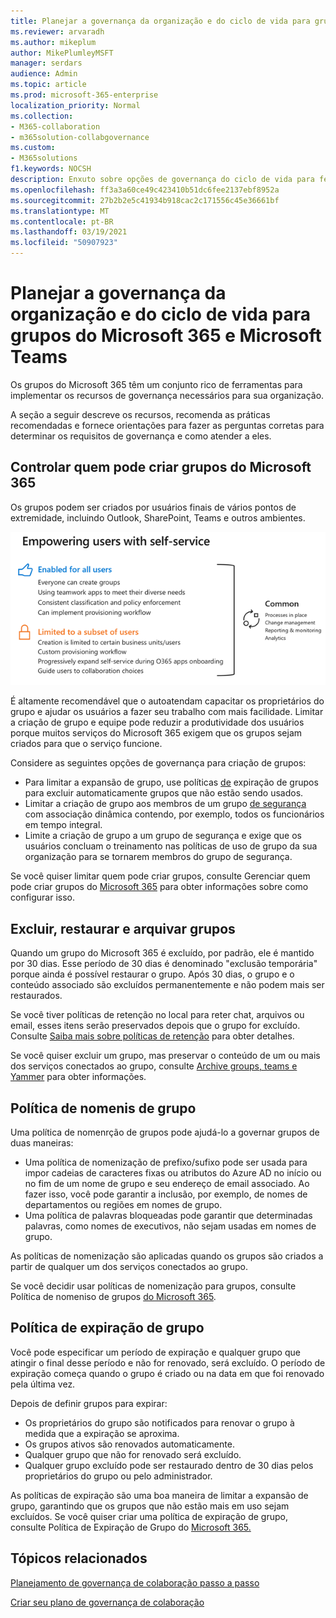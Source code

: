 ```yaml
---
title: Planejar a governança da organização e do ciclo de vida para grupos do Microsoft 365 e Microsoft Teams
ms.reviewer: arvaradh
ms.author: mikeplum
author: MikePlumleyMSFT
manager: serdars
audience: Admin
ms.topic: article
ms.prod: microsoft-365-enterprise
localization_priority: Normal
ms.collection:
- M365-collaboration
- m365solution-collabgovernance
ms.custom:
- M365solutions
f1.keywords: NOCSH
description: Enxuto sobre opções de governança do ciclo de vida para ferramentas de colaboração no Microsoft 365
ms.openlocfilehash: ff3a3a60ce49c423410b51dc6fee2137ebf8952a
ms.sourcegitcommit: 27b2b2e5c41934b918cac2c171556c45e36661bf
ms.translationtype: MT
ms.contentlocale: pt-BR
ms.lasthandoff: 03/19/2021
ms.locfileid: "50907923"
---
```

# <a name="plan-organization-and-lifecycle-governance-for-microsoft-365-groups-and-microsoft-teams"></a>Planejar a governança da organização e do ciclo de vida para grupos do Microsoft 365 e Microsoft Teams

Os grupos do Microsoft 365 têm um conjunto rico de ferramentas para implementar os recursos de governança necessários para sua organização. 

A seção a seguir descreve os recursos, recomenda as práticas recomendadas e fornece orientações para fazer as perguntas corretas para determinar os requisitos de governança e como atender a eles.

## <a name="control-who-can-create-microsoft-365-groups"></a>Controlar quem pode criar grupos do Microsoft 365

Os grupos podem ser criados por usuários finais de vários pontos de extremidade, incluindo Outlook, SharePoint, Teams e outros ambientes.

![desc de imagem](../media/04.png)

É altamente recomendável que o autoatendam capacitar os proprietários do grupo e ajudar os usuários a fazer seu trabalho com mais facilidade. Limitar a criação de grupo e equipe pode reduzir a produtividade dos usuários porque muitos serviços do Microsoft 365 exigem que os grupos sejam criados para que o serviço funcione.

Considere as seguintes opções de governança para criação de grupos:

- Para limitar a expansão de grupo, use políticas [de](microsoft-365-groups-expiration-policy.md) expiração de grupos para excluir automaticamente grupos que não estão sendo usados.
- Limitar a criação de grupo aos membros de um grupo [de segurança](/azure/active-directory/users-groups-roles/groups-create-rule) com associação dinâmica contendo, por exemplo, todos os funcionários em tempo integral.
- Limite a criação de grupo a um grupo de segurança e exige que os usuários concluam o treinamento nas políticas de uso de grupo da sua organização para se tornarem membros do grupo de segurança.

Se você quiser limitar quem pode criar grupos, consulte Gerenciar quem pode criar grupos do [Microsoft 365](manage-creation-of-groups.md) para obter informações sobre como configurar isso.

## <a name="group-delete-restore-and-archiving"></a>Excluir, restaurar e arquivar grupos

Quando um grupo do Microsoft 365 é excluído, por padrão, ele é mantido por 30 dias. Esse período de 30 dias é denominado "exclusão temporária" porque ainda é possível restaurar o grupo. Após 30 dias, o grupo e o conteúdo associado são excluídos permanentemente e não podem mais ser restaurados.

Se você tiver políticas de retenção no local para reter chat, arquivos ou email, esses itens serão preservados depois que o grupo for excluído. Consulte [Saiba mais sobre políticas de retenção](../compliance/retention.md) para obter detalhes.

Se você quiser excluir um grupo, mas preservar o conteúdo de um ou mais dos serviços conectados ao grupo, consulte [Archive groups, teams e Yammer](end-life-cycle-groups-teams-sites-yammer.md) para obter informações.

## <a name="group-naming-policy"></a>Política de nomenis de grupo

Uma política de nomenrção de grupos pode ajudá-lo a governar grupos de duas maneiras:

- Uma política de nomenização de prefixo/sufixo pode ser usada para impor cadeias de caracteres fixas ou atributos do Azure AD no início ou no fim de um nome de grupo e seu endereço de email associado. Ao fazer isso, você pode garantir a inclusão, por exemplo, de nomes de departamentos ou regiões em nomes de grupo.
- Uma política de palavras bloqueadas pode garantir que determinadas palavras, como nomes de executivos, não sejam usadas em nomes de grupo.

As políticas de nomenização são aplicadas quando os grupos são criados a partir de qualquer um dos serviços conectados ao grupo.

Se você decidir usar políticas de nomenização para grupos, consulte Política de nomeniso de grupos [do Microsoft 365](groups-naming-policy.md).

## <a name="group-expiration-policy"></a>Política de expiração de grupo

Você pode especificar um período de expiração e qualquer grupo que atingir o final desse período e não for renovado, será excluído. O período de expiração começa quando o grupo é criado ou na data em que foi renovado pela última vez.

Depois de definir grupos para expirar:
- Os proprietários do grupo são notificados para renovar o grupo à medida que a expiração se aproxima.
- Os grupos ativos são renovados automaticamente.
- Qualquer grupo que não for renovado será excluído.
- Qualquer grupo excluído pode ser restaurado dentro de 30 dias pelos proprietários do grupo ou pelo administrador.

As políticas de expiração são uma boa maneira de limitar a expansão de grupo, garantindo que os grupos que não estão mais em uso sejam excluídos. Se você quiser criar uma política de expiração de grupo, consulte Política de Expiração de Grupo do [Microsoft 365.](microsoft-365-groups-expiration-policy.md)

## <a name="related-topics"></a>Tópicos relacionados

[Planejamento de governança de colaboração passo a passo](collaboration-governance-overview.md#collaboration-governance-planning-step-by-step)

[Criar seu plano de governança de colaboração](collaboration-governance-first.md)
